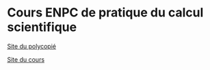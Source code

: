 # Cours ENPC de pratique du calcul scientifique

[Site du polycopié](https://urbain.vaes.uk/teaching/2023-cs/)

[Site du cours](https://enpc-casc.github.io/)
